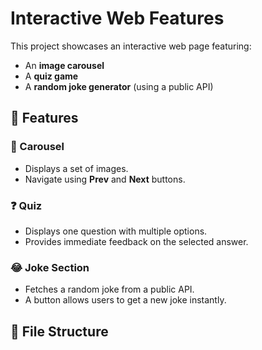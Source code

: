 # Interactive Web Features

This project showcases an interactive web page featuring:
- An **image carousel**
- A **quiz game**
- A **random joke generator** (using a public API)

## 🚀 Features

### 🎠 Carousel
- Displays a set of images.
- Navigate using **Prev** and **Next** buttons.

### ❓ Quiz
- Displays one question with multiple options.
- Provides immediate feedback on the selected answer.

### 😂 Joke Section
- Fetches a random joke from a public API.
- A button allows users to get a new joke instantly.

## 📁 File Structure

